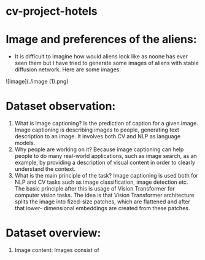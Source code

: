 # cv-project-hotels
# Image and preferences of the aliens:
* It is difficult to imagine how would aliens look like as noone has ever seen them but I have tried to generate some images of aliens with stable diffusion network. Here are some images:

![image](./image (1).png)

# Dataset observation:
1. What is image captioning?
   Is the prediction of caption for a given image. Image captioning is describing images to people, generating text description to an image. It involves both CV and NLP as language models. 
2. Why people are working on it?
   Because image captioning can help people to do many real-world applications, such as image search, as an example, by providing a description of visual content in order to clearly understand the context.
3. What is the main principle of the task?
   Image captioning is used both for NLP and CV tasks such as image classification, image detection etc. The basic principle after this is usage of Vision Transformer for computer vision tasks. The idea is that Vision Transformer architecture splits the image into fized-size patches, which are flattened and after that lower- dimensional embeddings are created from these patches.
# Dataset overview:
1. Image content:
   Images consist of 
